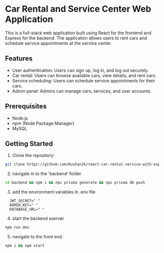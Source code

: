 # Car Rental and Service Center Web Application

This is a full-stack web application built using React for the frontend and Express for the backend. The application allows users to rent cars and schedule service appointments at the service center.

## Features

- User authentication: Users can sign up, log in, and log out securely.
- Car rental: Users can browse available cars, view details, and rent cars.
- Service scheduling: Users can schedule service appointments for their cars.
- Admin panel: Admins can manage cars, services, and user accounts.

## Prerequisites

- Node.js
- npm (Node Package Manager)
- MySQL

## Getting Started

1. Clone the repository:

```bash
git clone https://github.com/Kushan2k/react-car-rental-service-with-express-api.git
```

2. navigate in to the 'backend' folder

```bash
cd backend && npm i && npx prisma generate && npx prisma db push

```

3. add the environment variables in .env file

```env
  JWT_SECRET=" "
  ADMIN_KEY=" "
  DATABASE_URL=" "
```

4. start the backend sserver

```bash
npm run dev

```

5. navigate to the front end

```bash
npm i && npm start
```
